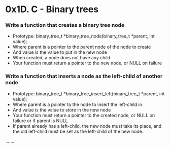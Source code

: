 # 0x1D. C - Binary trees
### Write a function that creates a binary tree node

  *  Prototype: binary_tree_t *binary_tree_node(binary_tree_t *parent, int value);
  *  Where parent is a pointer to the parent node of the node to create
  *  And value is the value to put in the new node
  *  When created, a node does not have any child
  *  Your function must return a pointer to the new node, or NULL on failure

### Write a function that inserts a node as the left-child of another node

  *  Prototype: binary_tree_t *binary_tree_insert_left(binary_tree_t *parent, int value);
  *  Where parent is a pointer to the node to insert the left-child in
  *  And value is the value to store in the new node
  *  Your function must return a pointer to the created node, or NULL on failure or if parent is NULL
  *  If parent already has a left-child, the new node must take its place, and the old left-child must be set as the left-child of the new node.


.......

